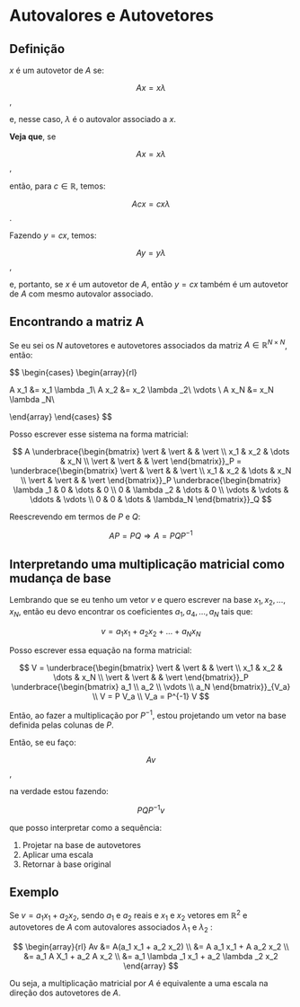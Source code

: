 # Autovalores e Autovetores

## Definição

$x$ é um autovetor de $A$ se:

$$
Ax = x \lambda
$$,

e, nesse caso, $\lambda$ é o autovalor associado a $x$.

**Veja que**, se

$$
Ax = x \lambda
$$,

então, para $c \in \mathbb{R}$, temos:

$$
Acx = cx \lambda
$$.

Fazendo $y=cx$, temos:

$$
Ay = y \lambda
$$,

e, portanto, se $x$ é um autovetor de $A$, então $y=cx$ também é um autovetor de $A$ com mesmo autovalor associado.

## Encontrando a matriz A

Se eu sei os $N$ autovetores e autovetores associados da matriz $A \in \mathbb{R}^{N \times N}$, então:

$$
\begin{cases}
\begin{array}{rl}

A x_1 &= x_1 \lambda _1\\
A x_2 &= x_2 \lambda _2\\
\vdots \\
A x_N &= x_N \lambda _N\\

\end{array}
\end{cases}
$$

Posso escrever esse sistema na forma matricial:

$$
A \underbrace{\begin{bmatrix} \vert & \vert & & \vert \\
                x_1 & x_2 & \dots & x_N \\
                \vert & \vert &  & \vert \end{bmatrix}}_P
                = \underbrace{\begin{bmatrix} \vert & \vert & & \vert \\
                x_1 & x_2 & \dots & x_N \\
                \vert & \vert &  & \vert \end{bmatrix}}_P
                \underbrace{\begin{bmatrix} \lambda _1 & 0 & \dots & 0 \\
                0 & \lambda _2 & \dots & 0 \\
                \vdots & \vdots & \ddots & \vdots \\
                0 & 0 & \dots & \lambda_N \end{bmatrix}}_Q
$$

Reescrevendo em termos de $P$ e $Q$:

$$
AP = PQ \Rightarrow A = PQP^{-1}
$$

## Interpretando uma multiplicação matricial como mudança de base

Lembrando que se eu tenho um vetor $v$ e quero escrever na base $x_1, x_2, \dots, x_N$, então eu devo encontrar os coeficientes $a_1, a_4, \dots, a_N$ tais que:

$$
v = a_1 x_1 + a_2 x_2 + \dots + a_N x_N
$$

Posso escrever essa equação na forma matricial:

$$
V = \underbrace{\begin{bmatrix} \vert & \vert & & \vert \\
                x_1 & x_2 & \dots & x_N \\
                \vert & \vert &  & \vert \end{bmatrix}}_P \underbrace{\begin{bmatrix} a_1 \\ a_2 \\ \vdots \\ a_N \end{bmatrix}}_{V_a}
\\
V = P V_a \\ V_a = P^{-1} V 
$$

Então, ao fazer a multiplicação por $P^{-1}$, estou projetando um vetor na base definida pelas colunas de $P$.

Então, se eu faço:

$$
Av
$$,

na verdade estou fazendo:

$$
PQP^{-1} v
$$

que posso interpretar como a sequência:

1. Projetar na base de autovetores
2. Aplicar uma escala
3. Retornar à base original

## Exemplo

Se $v = a_1 x_1 + a_2 x_2$, sendo $a_1$ e $a_2$ reais e $x_1$ e $x_2$ vetores em $\mathbb{R}^2$ e autovetores de $A$ com autovalores associados $\lambda _1$ e $\lambda _2$ :

$$
\begin{array}{rl}
Av &= A(a_1 x_1 + a_2 x_2) \\
&= A a_1 x_1 + A a_2 x_2 \\
&= a_1 A X_1 + a_2 A x_2 \\
&= a_1 \lambda _1 x_1 + a_2 \lambda _2 x_2
\end{array}
$$

Ou seja, a multiplicação matricial por $A$ é equivalente a uma escala na direção dos autovetores de $A$.